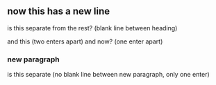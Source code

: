 ## now this has a new line

is this separate from the rest? (blank line between heading)


and this (two enters apart)
and now? (one enter apart)

### new paragraph
is this separate (no blank line between new paragraph, only one enter)
